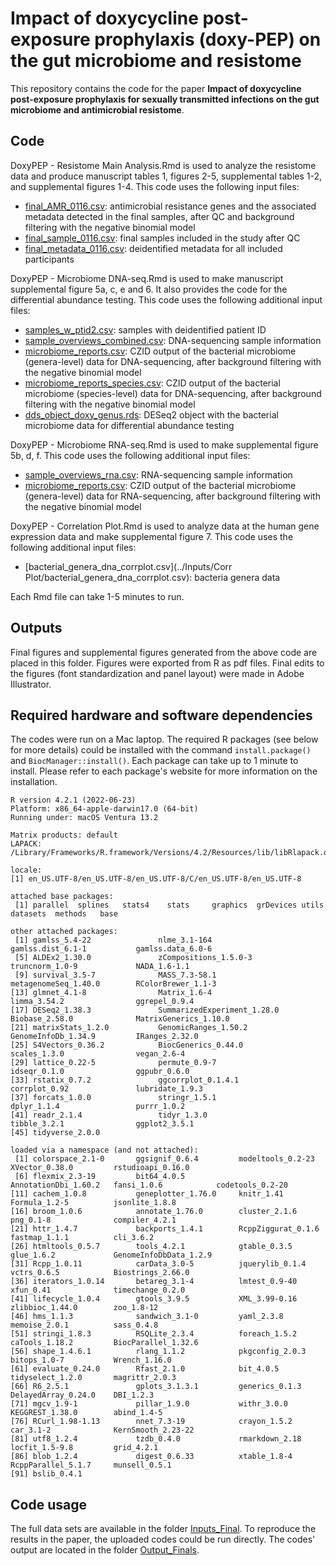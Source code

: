 # Impact of doxycycline post-exposure prophylaxis (doxy-PEP) on the gut microbiome and resistome

This repository contains the code for the paper **Impact of doxycycline post-exposure prophylaxis for sexually transmitted infections on the gut microbiome and antimicrobial resistome**.

## Code

DoxyPEP - Resistome Main Analysis.Rmd is used to analyze the resistome data and produce manuscript tables 1, figures 2-5, supplemental tables 1-2, and supplemental figures 1-4. This code uses the following input files: 
* [final_AMR_0116.csv](../Inputs/Resistome/final_AMR_0116.csv): antimicrobial resistance genes and the associated metadata detected in the final samples, after QC and background filtering with the negative binomial model
* [final_sample_0116.csv](../Inputs/final_sample_0116.csv): final samples included in the study after QC
* [final_metadata_0116.csv](../Inputs/final_metadata_0116.csv): deidentified metadata for all included participants

DoxyPEP - Microbiome DNA-seq.Rmd is used to make manuscript supplemental figure 5a, c, e and 6. It also provides the code for the differential abundance testing. This code uses the following additional input files: 
* [samples_w_ptid2.csv](../Inputs/Microbiome/samples_w_ptid2.csv): samples with deidentified patient ID
* [sample_overviews_combined.csv](../Inputs/Microbiome/DNA/sample_overviews_combined.csv): DNA-sequencing sample information
* [microbiome_reports.csv](../Inputs/Microbiome/DNA/microbiome_reports.csv): CZID output of the bacterial microbiome (genera-level) data for DNA-sequencing, after background filtering with the negative binomial model
* [microbiome_reports_species.csv](../Inputs/Microbiome/DNA/microbiome_reports_species.csv): CZID output of the bacterial microbiome (species-level) data for DNA-sequencing, after background filtering with the negative binomial model
* [dds_object_doxy_genus.rds](../Inputs/Microbiome/DNA/dds_object_doxy_genus.rds): DESeq2 object with the bacterial microbiome data for differential abundance testing
  
DoxyPEP - Microbiome RNA-seq.Rmd is used to make supplemental figure 5b, d, f. This code uses the following additional input files: 
* [sample_overviews_rna.csv](../Inputs/Microbiome/RNA/sample_overviews_rna.csv): RNA-sequencing sample information
* [microbiome_reports.csv](../Inputs/Microbiome/RNA/microbiome_reports.csv): CZID output of the bacterial microbiome (genera-level) data for RNA-sequencing, after background filtering with the negative binomial model

DoxyPEP - Correlation Plot.Rmd is used to analyze data at the human gene expression data and make supplemental figure 7. This code uses the following additional input files: 
* [bacterial_genera_dna_corrplot.csv](../Inputs/Corr Plot/bacterial_genera_dna_corrplot.csv): bacteria genera data

Each Rmd file can take 1-5 minutes to run.

## Outputs

Final figures and supplemental figures generated from the above code are placed in this folder. Figures were exported from R as pdf files. Final edits to the figures (font standardization and panel layout) were made in Adobe Illustrator.

## Required hardware and software dependencies

The codes were run on a Mac laptop. The required R packages (see below for more details) could be installed with the command `install.package()` and `BiocManager::install()`. Each package can take up to 1 minute to install. Please refer to each package's website for more information on the installation.

```
R version 4.2.1 (2022-06-23)
Platform: x86_64-apple-darwin17.0 (64-bit)
Running under: macOS Ventura 13.2

Matrix products: default
LAPACK: /Library/Frameworks/R.framework/Versions/4.2/Resources/lib/libRlapack.dylib

locale:
[1] en_US.UTF-8/en_US.UTF-8/en_US.UTF-8/C/en_US.UTF-8/en_US.UTF-8

attached base packages:
 [1] parallel  splines   stats4    stats     graphics  grDevices utils     datasets  methods   base     

other attached packages:
 [1] gamlss_5.4-22               nlme_3.1-164                gamlss.dist_6.1-1           gamlss.data_6.0-6          
 [5] ALDEx2_1.30.0               zCompositions_1.5.0-3       truncnorm_1.0-9             NADA_1.6-1.1               
 [9] survival_3.5-7              MASS_7.3-58.1               metagenomeSeq_1.40.0        RColorBrewer_1.1-3         
[13] glmnet_4.1-8                Matrix_1.6-4                limma_3.54.2                ggrepel_0.9.4              
[17] DESeq2_1.38.3               SummarizedExperiment_1.28.0 Biobase_2.58.0              MatrixGenerics_1.10.0      
[21] matrixStats_1.2.0           GenomicRanges_1.50.2        GenomeInfoDb_1.34.9         IRanges_2.32.0             
[25] S4Vectors_0.36.2            BiocGenerics_0.44.0         scales_1.3.0                vegan_2.6-4                
[29] lattice_0.22-5              permute_0.9-7               idseqr_0.1.0                ggpubr_0.6.0               
[33] rstatix_0.7.2               ggcorrplot_0.1.4.1          corrplot_0.92               lubridate_1.9.3            
[37] forcats_1.0.0               stringr_1.5.1               dplyr_1.1.4                 purrr_1.0.2                
[41] readr_2.1.4                 tidyr_1.3.0                 tibble_3.2.1                ggplot2_3.5.1              
[45] tidyverse_2.0.0            

loaded via a namespace (and not attached):
 [1] colorspace_2.1-0       ggsignif_0.6.4         modeltools_0.2-23      XVector_0.38.0         rstudioapi_0.16.0     
 [6] flexmix_2.3-19         bit64_4.0.5            AnnotationDbi_1.60.2   fansi_1.0.6            codetools_0.2-20      
[11] cachem_1.0.8           geneplotter_1.76.0     knitr_1.41             Formula_1.2-5          jsonlite_1.8.8        
[16] broom_1.0.6            annotate_1.76.0        cluster_2.1.6          png_0.1-8              compiler_4.2.1        
[21] httr_1.4.7             backports_1.4.1        RcppZiggurat_0.1.6     fastmap_1.1.1          cli_3.6.2             
[26] htmltools_0.5.7        tools_4.2.1            gtable_0.3.5           glue_1.6.2             GenomeInfoDbData_1.2.9
[31] Rcpp_1.0.11            carData_3.0-5          jquerylib_0.1.4        vctrs_0.6.5            Biostrings_2.66.0     
[36] iterators_1.0.14       betareg_3.1-4          lmtest_0.9-40          xfun_0.41              timechange_0.2.0      
[41] lifecycle_1.0.4        gtools_3.9.5           XML_3.99-0.16          zlibbioc_1.44.0        zoo_1.8-12            
[46] hms_1.1.3              sandwich_3.1-0         yaml_2.3.8             memoise_2.0.1          sass_0.4.8            
[51] stringi_1.8.3          RSQLite_2.3.4          foreach_1.5.2          caTools_1.18.2         BiocParallel_1.32.6   
[56] shape_1.4.6.1          rlang_1.1.2            pkgconfig_2.0.3        bitops_1.0-7           Wrench_1.16.0         
[61] evaluate_0.24.0        Rfast_2.1.0            bit_4.0.5              tidyselect_1.2.0       magrittr_2.0.3        
[66] R6_2.5.1               gplots_3.1.3.1         generics_0.1.3         DelayedArray_0.24.0    DBI_1.2.3             
[71] mgcv_1.9-1             pillar_1.9.0           withr_3.0.0            KEGGREST_1.38.0        abind_1.4-5           
[76] RCurl_1.98-1.13        nnet_7.3-19            crayon_1.5.2           car_3.1-2              KernSmooth_2.23-22    
[81] utf8_1.2.4             tzdb_0.4.0             rmarkdown_2.18         locfit_1.5-9.8         grid_4.2.1            
[86] blob_1.2.4             digest_0.6.33          xtable_1.8-4           RcppParallel_5.1.7     munsell_0.5.1         
[91] bslib_0.4.1

```

## Code usage

The full data sets are available in the folder [Inputs_Final](Inputs_Final). To reproduce the results in the paper, the uploaded codes could be run directly. The codes' output are located in the folder [Output_Finals](Output_Finals).
